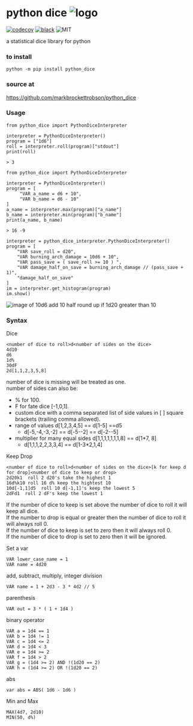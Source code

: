 # python dice ![logo](https://raw.githubusercontent.com/markbrockettrobson/python_dice/master/images/pythondice_logo_128x128.png)


[![codecov](https://codecov.io/gh/markbrockettrobson/python_dice/branch/master/graph/badge.svg)](https://codecov.io/gh/markbrockettrobson/pydice)
[![black](https://img.shields.io/badge/code%20style-black-000000.svg)](https://github.com/psf/black)
![MIT](https://black.readthedocs.io/en/stable/_static/license.svg)

a statistical dice library for python


### to install
~~~
python -m pip install python_dice
~~~

### source at 
https://github.com/markbrockettrobson/python_dice

### Usage

~~~
from python_dice import PythonDiceInterpreter

interpreter = PythonDiceInterpreter()
program = ["1d6"]
roll = interpreter.roll(program)["stdout"]
print(roll)

> 3
~~~

~~~
from python_dice import PythonDiceInterpreter

interpreter = PythonDiceInterpreter()
program = [
     "VAR a_name = d6 + 10",
     "VAR b_name = d6 - 10"
]
a_name = interpreter.max(program)["a_name"]
b_name = interpreter.min(program)["b_name"]
print(a_name, b_name)

> 16 -9
~~~

~~~
interpreter = python_dice_interpreter.PythonDiceInterpreter()
program = [
    "VAR save_roll = d20",
    "VAR burning_arch_damage = 10d6 + 10",
    "VAR pass_save = ( save_roll >= 10 ) ",
    "VAR damage_half_on_save = burning_arch_damage // (pass_save + 1)",
    "damage_half_on_save"
]
im = interpreter.get_histogram(program)
im.show()
~~~
![image of 10d6 add 10 half round up if 1d20 greater than 10](https://raw.githubusercontent.com/markbrockettrobson/python_dice/master/images/histogram.png)

### Syntax
Dice
~~~
<number of dice to roll>d<number of sides on the dice>
4d10
d6
1d%
30dF
2d[1,1,2,3,5,8]
~~~

number of dice is missing will be treated as one. <br>
number of sides can also be:<br>
+ % for 100.
+ F for fate dice [-1,0,1].
+ custom dice with a comma separated list of side values in [ ] square brackets (trailing comma allowed).
+ range of values d[1,2,3,4,5] == d[1-5] ==d5
  + d[-5,-4,-3,-2] == d[-5--2] == d[-2--5]
+ multiplier for many equal sides d[1,1,1,1,1,1,1,8] == d[1*7, 8]
  + d[1,1,1,2,2,3,3,4] == d[1-3*2,1,4] 


Keep Drop
~~~
<number of dice to roll>d<number of sides on the dice>[k for keep d for drop]<number of dice to keep or drop>
2d20k1  roll 2 d20's take the highest 1
16d%k10 roll 16 d% keep the hightest 10
10d[-1,1]d5  roll 10 d[-1,1]'s keep the lowest 5
2dFd1  roll 2 dF's keep the lowest 1
~~~

If the number of dice to keep is set above the number of dice to roll it will keep all dice. <br>
If the number to drop is equal or greater then the number of dice to roll it will always roll 0. <br>
If the number of dice to keep is set to zero then it will always roll 0. <br>
If the number of dice to drop is set to zero then it will be ignored. <br>

Set a var
~~~
VAR lower_case_name = 1
VAR name = 4d20
~~~
add, subtract, multiply, integer division
~~~
VAR name = 1 + 2d3 - 3 * 4d2 // 5
~~~
parenthesis
~~~
VAR out = 3 * ( 1 + 1d4 )
~~~
binary operator
~~~
VAR a = 1d4 == 1
VAR b = 1d4 != 1
VAR c = 1d4 <= 2
VAR d = 1d4 < 3
VAR e = 1d4 >= 2
VAR f = 1d4 > 2
VAR g = (1d4 >= 2) AND !(1d20 == 2)
VAR h = (1d4 >= 2) OR !(1d20 == 2)
~~~
abs
~~~
var abs = ABS( 1d6 - 1d6 )
~~~
Min and Max
~~~
MAX(4d7, 2d10)
MIN(50, d%)
~~~